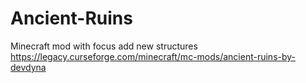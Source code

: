 # Ancient-Ruins
 Minecraft mod with focus add new structures
https://legacy.curseforge.com/minecraft/mc-mods/ancient-ruins-by-devdyna
